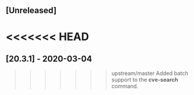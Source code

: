 ## [Unreleased]
<<<<<<< HEAD
=======


## [20.3.1] - 2020-03-04
>>>>>>> upstream/master
Added batch support to the **cve-search** command.
